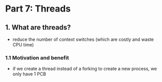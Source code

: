 # Part 7: Threads

## 1. What are threads?
  - reduce the number of context switches (which are costly and waste CPU time)
  

### 1.1 Motivation and benefit
  - if we create a thread instead of a forking to create a new process, we only have 1 PCB
